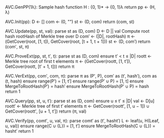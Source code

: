 AVC.GenPP(1λ):
    Sample hash function H : {0, 1}* → {0, 1}λ
    return pp ← (H, λ)

AVC.Init(pp):
    D ← []
    com ← (0, "")
    st ← (D, com)
    return (com, st)

AVC.Update(pp, st, val):
    parse st as (D, com)
    D ← D || val
    Compute root hash rootHash of Merkle tree over D
    com′ ← (|D|, rootHash)
    π ← (GetCover(root, [1, t]), GetCover(root, [t + 1, t + 1]))
    st ← (D, com′)
    return (com′, st, π)

AVC.ProveExt(pp, st, t′, t):
    parse st as (D, com)
    ensure t′ < t ≤ |D|
    roott ← Merkle tree root of first t elements
    π ← (GetCover(roott, [1, t′]), GetCover(roott, [t′ + 1, t]))
    return π

AVC.VerExt(pp, com′, com, π):
    parse π as (P′, P), com′ as (t′, hash′), com as (t, hash)
    ensure range(P′) = [1, t′]
    ensure range(P′ ∪ P) = [1, t]
    ensure MergeToRootHash(P′) = hash′
    ensure MergeToRootHash(P′ ∪ P) = hash
    return 1

AVC.Query(pp, st, u, t′):
    parse st as (D, com)
    ensure u ≤ t′ ≤ |D|
    val ← D[u]
    roott′ ← Merkle tree of first t′ elements
    π ← GetCover(roott′, [1, u − 1]) ∪ GetCover(roott′, [u + 1, t′])
    return (π, val)

AVC.Verify(pp, comt′, u, val, π):
    parse comt′ as (t′, hasht′)
    L ← leaf(u, H(Leaf, u, val))
    ensure range(C ∪ {L}) = [1, t′]
    ensure MergeToRootHash(C ∪ {L}) = hasht′
    return 1
